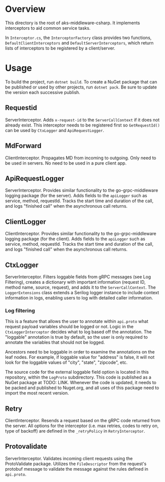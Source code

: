 # Overview
 
This directory is the root of aks-middleware-csharp. It implements interceptors to aid common service tasks. 

In `Interceptor.cs`, the `InterceptorFactory` class provides two functions, `DefaultClientInterceptors` and `DefaultServerInterceptors`, which return lists of interceptors to be registered by a client/server.

# Usage

To build the project, run ``dotnet build``. To create a NuGet package that can be published or used by other projects, run ``dotnet pack``. Be sure to update the version each successive publish.

## Requestid

ServerInterceptor. Adds `x-request-id` to the `ServerCallContext` if it does not already exist. This interceptor needs to be registered first so `GetRequestId()` can be used by `CtxLogger` and `ApiRequestLogger`. 

## MdForward

ClientInterceptor. Propagates MD from incoming to outgoing. Only need to be used in servers. No need to be used in a pure client app.

## ApiRequestLogger

ServerInterceptor. Provides similar functionality to the go-grpc-middleware logging package (for the server). Adds fields to the `apiLogger` such as service, method, requestId. Tracks the start time and duration of the call, and logs "finished call" when the asynchronous call returns.

## ClientLogger

ClientInterceptor. Provides similar functionality to the go-grpc-middleware logging package (for the client).  Adds fields to the `apiLogger` such as service, method, requestId. Tracks the start time and duration of the call, and logs "finished call" when the asynchronous call returns.

## CtxLogger

ServerInterceptor. Filters loggable fields from gRPC messages (see Log Filtering), creates a dictionary with important information (request ID, method name, source, request), and adds it to the `ServerCallContext`. The `LoggerExtensions` class extends a Serilog logger instance to include context information in logs, enabling users to log with detailed caller information.

### Log filtering

This is a feature that allows the user to annotate within `api.proto` what request payload variables should be logged or not. Logic in the `CtxLoggerInterceptor` decides what to log based off the annotation. The "loggable" annotation is true by default, so the user is only required to annotate the variables that should not be logged.

Ancestors need to be loggable in order to examine the annotations on the leaf nodes. For example, if loggable value for "address" is false, it will not look for the loggable values of "city", "state", "zipcode", etc.

The source code for the external loggable field option is located in this repository, within the `LogProto` subdirectory. This code is published as a NuGet package at TODO: LINK. Whenever the code is updated, it needs to be packed and published to Nuget.org, and all uses of this package need to import the most recent version.

## Retry

ClientInterceptor. Resends a request based on the gRPC code returned from the server. All options for the interceptor (i.e. max retries, codes to retry on, type of backoff) are defined in the `_retryPolicy` in `RetryInterceptor`.

## Protovalidate

ServerInterceptor. Validates incoming client requests using the ProtoValidate package. Utilizes the `FileDescriptor` from the request's protobuf message to validate the message against the rules defined in `api.proto`.